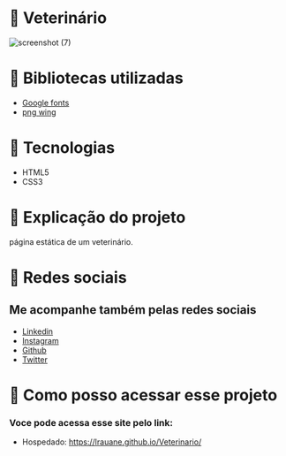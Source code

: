 # 📍 Veterinário
![screenshot (7)](https://user-images.githubusercontent.com/102835801/186043348-1e27c0ff-9a51-4cbe-b049-0b696b2be7ff.png)


# 📍 Bibliotecas utilizadas
- [Google fonts](https://fonts.google.com/)
- [png wing](https://www.pngwing.com/pt/search?q=pesquisa)
 
# 📍 Tecnologias 
- HTML5
- CSS3

# 📍 Explicação do projeto
página estática de um veterinário.
 
# 📍 Redes sociais 
 ## Me acompanhe também pelas redes sociais
 - [Linkedin](https://www.linkedin.com/in/rauane-lima-129b14237/)
 - [Instagram](https://instagram.com/rauanee._?igshid=YmMyMTA2M2Y=)
 - [Github](https://github.com/lRauane)
 - [Twitter](https://twitter.com/lrauanee?t=f0EIiXWfSEZ7ScncQYauHA&s=09)

# 📍 Como posso acessar esse projeto
### Voce pode acessa esse site pelo link:

- Hospedado: https://lrauane.github.io/Veterinario/
